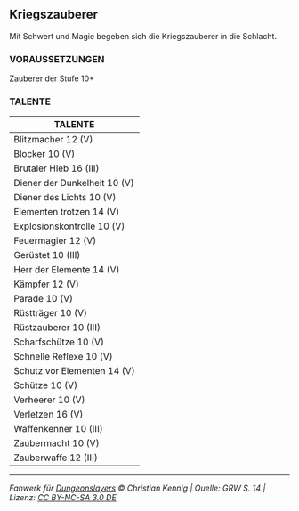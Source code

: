 ## Kriegszauberer

Mit Schwert und Magie begeben sich die Kriegszauberer in die Schlacht.

### VORAUSSETZUNGEN

Zauberer der Stufe 10+

### TALENTE

| TALENTE                      |
| ---------------------------- |
| Blitzmacher 12 (V)           |
| Blocker 10 (V)               |
| Brutaler Hieb 16 (III)       |
| Diener der Dunkelheit 10 (V) |
| Diener des Lichts 10 (V)     |
| Elementen trotzen 14 (V)     |
| Explosionskontrolle 10 (V)   |
| Feuermagier 12 (V)           |
| Gerüstet 10 (III)            |
| Herr der Elemente 14 (V)     |
| Kämpfer 12 (V)               |
| Parade 10 (V)                |
| Rüstträger 10 (V)            |
| Rüstzauberer 10 (III)        |
| Scharfschütze 10 (V)         |
| Schnelle Reflexe 10 (V)      |
| Schutz vor Elementen 14 (V)  |
| Schütze 10 (V)               |
| Verheerer 10 (V)             |
| Verletzen 16 (V)             |
| Waffenkenner 10 (III)        |
| Zaubermacht 10 (V)           |
| Zauberwaffe 12 (III)         |

---

_Fanwerk für [Dungeonslayers](https://www.dungeonslayers.net/) © Christian Kennig | Quelle: GRW S. 14 | Lizenz: [CC BY-NC-SA 3.0 DE](https://creativecommons.org/licenses/by-nc-sa/3.0/de/)_
